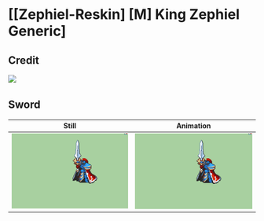 # [\[Zephiel-Reskin\] \[M\] King Zephiel Generic]

## Credit

<img src="./Credits.png" />
	
## Sword

| Still | Animation |
| :---: | :-------: |
| ![Sword still](./Sword_000.png) | ![Sword animation](./Sword.gif) |
